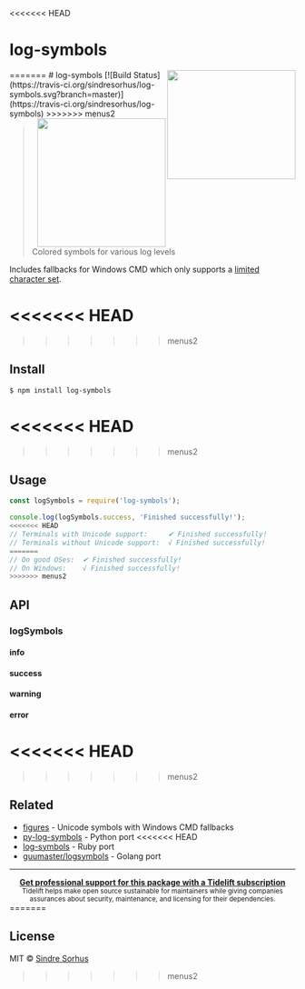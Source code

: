<<<<<<< HEAD
# log-symbols

<img src="screenshot.png" width="226" height="192" align="right">
=======
# log-symbols [![Build Status](https://travis-ci.org/sindresorhus/log-symbols.svg?branch=master)](https://travis-ci.org/sindresorhus/log-symbols)

<img src="screenshot.png" width="226" align="right">
>>>>>>> menus2

> Colored symbols for various log levels

Includes fallbacks for Windows CMD which only supports a [limited character set](https://en.wikipedia.org/wiki/Code_page_437).

<<<<<<< HEAD
=======

>>>>>>> menus2
## Install

```
$ npm install log-symbols
```

<<<<<<< HEAD
=======

>>>>>>> menus2
## Usage

```js
const logSymbols = require('log-symbols');

console.log(logSymbols.success, 'Finished successfully!');
<<<<<<< HEAD
// Terminals with Unicode support:     ✔ Finished successfully!
// Terminals without Unicode support:  √ Finished successfully!
=======
// On good OSes:  ✔ Finished successfully!
// On Windows:    √ Finished successfully!
>>>>>>> menus2
```

## API

### logSymbols

#### info
#### success
#### warning
#### error

<<<<<<< HEAD
=======

>>>>>>> menus2
## Related

- [figures](https://github.com/sindresorhus/figures) - Unicode symbols with Windows CMD fallbacks
- [py-log-symbols](https://github.com/ManrajGrover/py-log-symbols) - Python port
<<<<<<< HEAD
- [log-symbols](https://github.com/palash25/log-symbols) - Ruby port
- [guumaster/logsymbols](https://github.com/guumaster/logsymbols) - Golang port

---

<div align="center">
	<b>
		<a href="https://tidelift.com/subscription/pkg/npm-log-symbols?utm_source=npm-log-symbols&utm_medium=referral&utm_campaign=readme">Get professional support for this package with a Tidelift subscription</a>
	</b>
	<br>
	<sub>
		Tidelift helps make open source sustainable for maintainers while giving companies<br>assurances about security, maintenance, and licensing for their dependencies.
	</sub>
</div>
=======


## License

MIT © [Sindre Sorhus](https://sindresorhus.com)
>>>>>>> menus2
